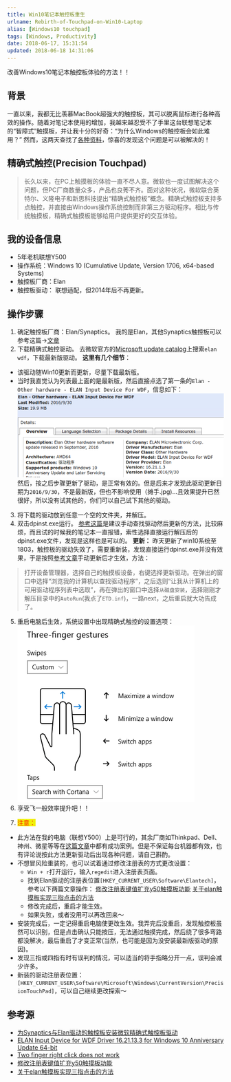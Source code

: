 ```yaml
---
title: Win10笔记本触控板重生
urlname: Rebirth-of-Touchpad-on-Win10-Laptop
alias: [Windows10 touchpad]
tags: [Windows, Productivity]
date: 2018-06-17, 15:31:54
updated: 2018-06-18 14:31:06
---
```


改善Windows10笔记本触控板体验的方法！！

## 背景
一直以来，我都无比羡慕MacBook超强大的触控板，其可以脱离鼠标进行各种高效的操作。随着对笔记本使用的增加，我越来越忍受不了手里这台联想笔记本的“智障式”触摸板，并让我十分的好奇：“为什么Windows的触控板会如此难用？” 然而，这两天查找了[各种资料](Win10%E7%AC%94%E8%AE%B0%E6%9C%AC%E8%A7%A6%E6%8E%A7%E6%9D%BF%E9%87%8D%E7%94%9F.md#%E5%8F%82%E8%80%83%E6%BA%90)，惊喜的发现这个问题是可以被解决的！

<!--more-->

## 精确式触控(Precision Touchpad)
>长久以来，在PC上触摸板的体验一直不尽人意。微软也一度试图解决这个问题，但PC厂商数量众多，产品也良莠不齐。面对这种状况，微软联合英特尔、义隆电子和新思科技提出“精确式触控板”概念。精确式触控板支持多点触控，并直接由Windows操作系统控制而非第三方驱动程序。相比与传统触摸板，精确式触摸板能够给用户提供更好的交互体验。

## 我的设备信息
- 5年老机联想Y500
- 操作系统：Windows 10 (Cumulative Update, Version 1706, x64-based Systems)
- 触控板厂商：Elan
- 触控板驱动： 联想适配，但2014年后不再更新。

## 操作步骤
1. 确定触控板厂商：Elan/Synaptics。
我的是Elan，其他Synaptics触控板可以参考这篇->[文章](https://zhuanlan.zhihu.com/p/28888470)
2. 下载精确式触控驱动。
去微软官方的[Microsoft update catalog](https://www.catalog.update.microsoft.com/Home.aspx)上搜索`elan wdf`，下载最新版驱动。
**这里有几个细节**：
  - 该驱动随Win10更新而更新，尽量下载最新版。
  - 当时我直觉认为列表最上面的是最新版，然后直接点选了第一条的`Elan - Other hardware - ELAN Input Device For WDF`，信息如下：
    ![Screenshot from 2018-06-18 11-08-05](../images/20180618110805000.png)
    然后，按之后步骤更新了驱动，是正常有效的。但是后来才发现此驱动更新日期为`2016/9/30`，不是最新版，但也不影响使用（摊手.jpg)...且效果提升已然很好，所以没有试其他的，你们可以自己试下其他的驱动。
3. 将下载的驱动放到任意一个空的文件夹，并解压。
4. 双击dpinst.exe运行。
[参考这篇](https://zhuanlan.zhihu.com/p/28888470)是建议手动查找驱动然后更新的方法，比较麻烦，而且试的时候我的笔记本一直报错，索性选择直接运行解压后的dpinst.exe文件，发现是这样也是可以的。
**更新：** 昨天更新了win10系统至1803，触控板的驱动失效了，需要重新装，发现直接运行dpinst.exe并没有效果，于是按照[参考文章](https://zhuanlan.zhihu.com/p/28888470)手动更新后才生效，方法：
>打开设备管理器，选择自己的触摸板设备，右键选择更新驱动。在弹出的窗口中选择“浏览我的计算机以查找驱动程序”，之后选则“让我从计算机上的可用驱动程序列表中选取”，再在弹出的窗口中选择`从磁盘安装`，选择刚刚才解压目录中的`AutoRun`(我点了`ETD.inf`)，一路next，之后重启就大功告成了。

5. 重启电脑后生效，系统设置中出现精确式触控的设置选项：
![multi](../images/20180618110805001.png)
6. 享受飞一般效率提升吧！！
7. <p><span style='background-color:rgb(241, 239, 8);color:rgb(255, 15, 0)'>注意：</span></p>
- 此方法在我的电脑（联想Y500）上是可行的，其余厂商如Thinkpad、Dell、神州、微星等等在[这篇文章](https://zhuanlan.zhihu.com/p/28888470)中都有成功案例。但是不保证每台机器都有效，也有评论说按此方法更新驱动后出现各种问题，请自己斟酌。
- 不想冒风险重装的，也可以试着通过修改注册表的方式更改设置：
    - `Win + r`打开运行，输入`regedit`进入注册表页面。
    - 找到Elan驱动的注册表位置`[HKEY_CURRENT_USER\Software\Elantech]`，参考以下两篇文章操作：
    [修改注册表键值扩充y50触摸板功能](http://tieba.baidu.com/p/4099196263)
    [关于elan触摸板实现三指点击的方法](https://blog.csdn.net/IKQMKSQM/article/details/73470032)
    - 修改完成后，重启才能生效。
    - 如果失败，或者没用可以再改回来～
- 安装完成后，一定记得重启电脑使更改生效。我弄完后没重启，发现触控板虽然可以识别，但是点击确认只能按压，无法通过触摸完成，然后绕了很多弯路都没解决，最后重启了才变正常(当然，也可能是因为没安装最新版驱动的原因)。
- 发现三指或四指有时有误判的情况，可以适当的将手指略分开一点，误判会减少许多。
- 新装的驱动注册表位置： `[HKEY_CURRENT_USER\Software\Microsoft\Windows\CurrentVersion\PrecisionTouchPad]`，可以自己继续更改探索～
## 参考源
- [为Synaptics与Elan驱动的触控板安装微软精确式触控板驱动](https://zhuanlan.zhihu.com/p/28888470)
- [ELAN Input Device for WDF Driver 16.21.13.3 for Windows 10 Anniversary Update 64-bit](http://drivers.softpedia.com/get/KEYBOARD-and-MOUSE/Elantech/ELAN-Input-Device-for-WDF-Driver-16-21-13-3-for-Windows-10-Anniversary-Update-64-bit.shtml)
- [Two finger right click does not work](https://answers.microsoft.com/en-us/windows/forum/windows8_1-hardware/two-finger-right-click-does-not-work/c7fa3239-0c53-4e7b-87d8-57170293513d)
- [修改注册表键值扩充y50触摸板功能](http://tieba.baidu.com/p/4099196263)
- [关于elan触摸板实现三指点击的方法](https://blog.csdn.net/IKQMKSQM/article/details/73470032)